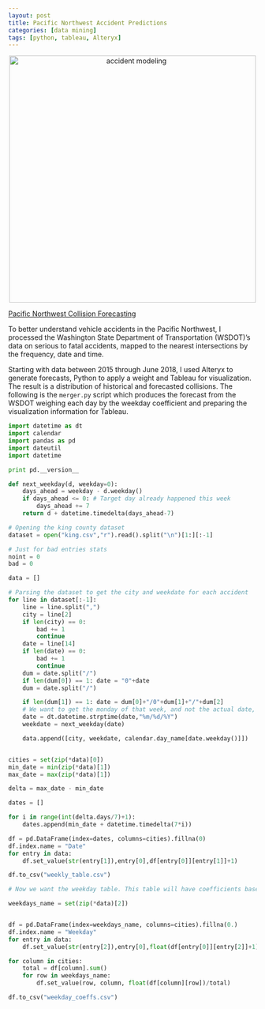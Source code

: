 ```yaml
---
layout: post
title: Pacific Northwest Accident Predictions
categories: [data mining]
tags: [python, tableau, Alteryx]
---
```


<div style="text-align: center"><img src="{{ site.baseurl }}/images/accidents.png" alt="accident modeling" style="width: 500px;"/></div>

[Pacific Northwest Collision Forecasting](https://github.com/pleasemarkdarkly/wsdot_visualization)

To better understand vehicle accidents in the Pacific Northwest, I processed the Washington State Department of Transportation (WSDOT)’s data on serious to fatal accidents, mapped to the nearest intersections by the frequency, date and time.

Starting with data between 2015 through June 2018, I used Alteryx to generate forecasts, Python to apply a weight and Tableau for visualization. The result is a distribution of historical and forecasted collisions. The following is the `merger.py` script which produces the forecast from the WSDOT weighing each day by the weekday coefficient and preparing the visualization information for Tableau.

```python
import datetime as dt
import calendar
import pandas as pd
import dateutil
import datetime

print pd.__version__

def next_weekday(d, weekday=0):
    days_ahead = weekday - d.weekday()
    if days_ahead <= 0: # Target day already happened this week
        days_ahead += 7
    return d + datetime.timedelta(days_ahead-7)

# Opening the king county dataset
dataset = open("king.csv","r").read().split("\n")[1:][:-1]

# Just for bad entries stats
noint = 0
bad = 0

data = []

# Parsing the dataset to get the city and weekdate for each accident
for line in dataset[:-1]:
	line = line.split(",")
	city = line[2]
	if len(city) == 0:
		bad += 1
		continue
	date = line[14]
	if len(date) == 0:
		bad += 1
		continue
	dum = date.split("/")
	if len(dum[0]) == 1: date = "0"+date
	dum = date.split("/")

	if len(dum[1]) == 1: date = dum[0]+"/0"+dum[1]+"/"+dum[2]
	# We want to get the monday of that week, and not the actual date, so we can ARIMA by week (since by day would be less precise)
	date = dt.datetime.strptime(date,"%m/%d/%Y")
	weekdate = next_weekday(date)

	data.append([city, weekdate, calendar.day_name[date.weekday()]])


cities = set(zip(*data)[0])
min_date = min(zip(*data)[1])
max_date = max(zip(*data)[1])

delta = max_date - min_date

dates = []

for i in range(int(delta.days/7)+1):
    dates.append(min_date + datetime.timedelta(7*i))

df = pd.DataFrame(index=dates, columns=cities).fillna(0)
df.index.name = "Date"
for entry in data:
	df.set_value(str(entry[1]),entry[0],df[entry[0]][entry[1]]+1)

df.to_csv("weekly_table.csv")

# Now we want the weekday table. This table will have coefficients based on historical data per weekday. The ARIMA forecast will account for the whole week, and to get the prediction for a day the ARIMA number will be multiplied for the coefficient for that weekday for that city.

weekdays_name = set(zip(*data)[2])


df = pd.DataFrame(index=weekdays_name, columns=cities).fillna(0.)
df.index.name = "Weekday"
for entry in data:
	df.set_value(str(entry[2]),entry[0],float(df[entry[0]][entry[2]]+1))

for column in cities:
	total = df[column].sum()
	for row in weekdays_name:
		df.set_value(row, column, float(df[column][row])/total)

df.to_csv("weekday_coeffs.csv")
```

